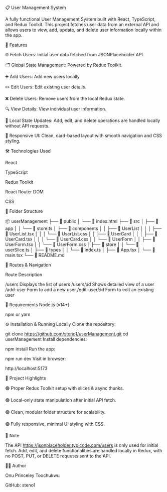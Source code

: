 📋 User Management System


A fully functional User Management System built with React, TypeScript, and Redux Toolkit. This project fetches user data from an external API and allows users to view, add, update, and delete user information locally within the app.

🚀 Features


🌐 Fetch Users: Initial user data fetched from JSONPlaceholder API.

🗂️ Global State Management: Powered by Redux Toolkit.

➕ Add Users: Add new users locally.

✏️ Edit Users: Edit existing user details.

❌ Delete Users: Remove users from the local Redux state.

🔍 View Details: View individual user information.

🔄 Local State Updates: Add, edit, and delete operations are handled locally without API requests.

💎 Responsive UI: Clean, card-based layout with smooth navigation and CSS styling.


🛠️ Technologies Used


React

TypeScript

Redux Toolkit

React Router DOM

CSS

📂 Folder Structure

📦 userManagement
├── 📂 public
│   └── 📄 index.html
├── 📂 src
│   ├── 📂 app
│   │   └── 📄 store.ts
│   ├── 📂 components
│   │   ├── 📂 UserList
│   │   │   ├── 📄 UserList.tsx
│   │   │   └── 📄 UserList.css
│   │   ├── 📂 UserCard
│   │   │   ├── 📄 UserCard.tsx
│   │   │   └── 📄 UserCard.css
│   │   └── 📂 UserForm
│   │       ├── 📄 UserForm.tsx
│   │       └── 📄 UserForm.css
│   ├── 📂 store
│   │   └── 📄 userSlice.ts
│   ├── 📂 types
│   │   └── 📄 index.ts
│   ├── 📄 App.tsx
│   └── 📄 main.tsx
└── 📄 README.md

🚦 Routes & Navigation


Route	Description

/users	Displays the list of users
/users/:id	Shows detailed view of a user
/add-user	Form to add a new user
/edit-user/:id	Form to edit an existing user


📌 Requirements
Node.js (v14+)

npm or yarn

⚙️ Installation & Running Locally
Clone the repository:


git clone https://github.com/steno1/userManagement.git
cd userManagement
Install dependencies:


npm install
Run the app:


npm run dev
Visit in browser:


http://localhost:5173

🌟 Project Highlights

🟢 Proper Redux Toolkit setup with slices & async thunks.

🟢 Local-only state manipulation after initial API fetch.

🟢 Clean, modular folder structure for scalability.

🟢 Fully responsive, minimal UI styling with CSS.

📝 Note


The API https://jsonplaceholder.typicode.com/users is only used for initial fetch.
Add, edit, and delete functionalities are handled locally in Redux, with no POST, PUT, or DELETE requests sent to the API.

👨‍💻 Author

Onu Princeley Toochukwu

GitHub: steno1

